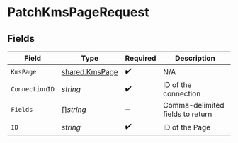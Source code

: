 # PatchKmsPageRequest


## Fields

| Field                                                   | Type                                                    | Required                                                | Description                                             |
| ------------------------------------------------------- | ------------------------------------------------------- | ------------------------------------------------------- | ------------------------------------------------------- |
| `KmsPage`                                               | [shared.KmsPage](../../../pkg/models/shared/kmspage.md) | :heavy_check_mark:                                      | N/A                                                     |
| `ConnectionID`                                          | *string*                                                | :heavy_check_mark:                                      | ID of the connection                                    |
| `Fields`                                                | []*string*                                              | :heavy_minus_sign:                                      | Comma-delimited fields to return                        |
| `ID`                                                    | *string*                                                | :heavy_check_mark:                                      | ID of the Page                                          |